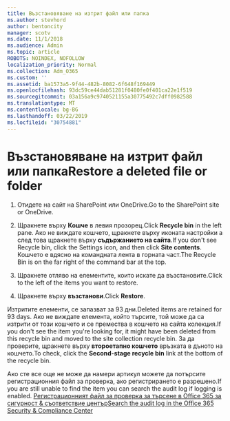 ```yaml
---
title: Възстановяване на изтрит файл или папка
ms.author: stevhord
author: bentoncity
manager: scotv
ms.date: 11/1/2018
ms.audience: Admin
ms.topic: article
ROBOTS: NOINDEX, NOFOLLOW
localization_priority: Normal
ms.collection: Adm_O365
ms.custom: ''
ms.assetid: ba1573a5-9f44-482b-8082-6f648f169449
ms.openlocfilehash: 93dc59ce44dab51281f0480fe0f401ca22e1f519
ms.sourcegitcommit: 03a156a9c9740521155a30775492c7dff0982588
ms.translationtype: MT
ms.contentlocale: bg-BG
ms.lasthandoff: 03/22/2019
ms.locfileid: "30754881"
---
```

# <a name="restore-a-deleted-file-or-folder"></a><span data-ttu-id="4538e-102">Възстановяване на изтрит файл или папка</span><span class="sxs-lookup"><span data-stu-id="4538e-102">Restore a deleted file or folder</span></span>

1. <span data-ttu-id="4538e-103">Отидете на сайт на SharePoint или OneDrive.</span><span class="sxs-lookup"><span data-stu-id="4538e-103">Go to the SharePoint site or OneDrive.</span></span>
    
2. <span data-ttu-id="4538e-104">Щракнете върху **Кошче** в левия прозорец.</span><span class="sxs-lookup"><span data-stu-id="4538e-104">Click **Recycle bin** in the left pane.</span></span> <span data-ttu-id="4538e-105">Ако не виждате кошчето, щракнете върху иконата настройки а след това щракнете върху **съдържанието на сайта**.</span><span class="sxs-lookup"><span data-stu-id="4538e-105">If you don't see Recycle bin, click the Settings icon, and then click **Site contents**.</span></span> <span data-ttu-id="4538e-106">Кошчето е вдясно на командната лента в горната част.</span><span class="sxs-lookup"><span data-stu-id="4538e-106">The Recycle Bin is on the far right of the command bar at the top.</span></span>
    
3. <span data-ttu-id="4538e-107">Щракнете отляво на елементите, които искате да възстановите.</span><span class="sxs-lookup"><span data-stu-id="4538e-107">Click to the left of the items you want to restore.</span></span>
    
4. <span data-ttu-id="4538e-108">Щракнете върху **възстанови**.</span><span class="sxs-lookup"><span data-stu-id="4538e-108">Click **Restore**.</span></span>
    
<span data-ttu-id="4538e-109">Изтритите елементи, се запазват за 93 дни.</span><span class="sxs-lookup"><span data-stu-id="4538e-109">Deleted items are retained for 93 days.</span></span> <span data-ttu-id="4538e-110">Ако не виждате елемента, който търсите, той може да са изтрити от този кошчето и се премества в кошчето на сайта колекция.</span><span class="sxs-lookup"><span data-stu-id="4538e-110">If you don't see the item you're looking for, it might have been deleted from this recycle bin and moved to the site collection recycle bin.</span></span> <span data-ttu-id="4538e-111">За да проверите, щракнете върху **второетапно кошчето** връзката в дъното на кошчето.</span><span class="sxs-lookup"><span data-stu-id="4538e-111">To check, click the **Second-stage recycle bin** link at the bottom of the recycle bin.</span></span> 
  
<span data-ttu-id="4538e-112">Ако сте все още не може да намери артикул можете да потърсите регистрационния файл за проверка, ако регистрирането е разрешено.</span><span class="sxs-lookup"><span data-stu-id="4538e-112">If you are still unable to find the item you can search the audit log if logging is enabled.</span></span> [<span data-ttu-id="4538e-113">Регистрационният файл за проверка за търсене в Office 365 за сигурност &amp; съответствие център</span><span class="sxs-lookup"><span data-stu-id="4538e-113">Search the audit log in the Office 365 Security &amp; Compliance Center</span></span>](https://support.office.com/article/0d4d0f35-390b-4518-800e-0c7ec95e946c.aspx)
  

